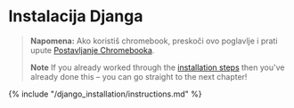 # Instalacija Djanga

> **Napomena:** Ako koristiš chromebook, preskoči ovo poglavlje i prati upute [Postavljanje Chromebooka](../chromebook_setup/README.md).
> 
> **Note** If you already worked through the [installation steps](../installation/README.md) then you've already done this – you can go straight to the next chapter!

{% include "/django_installation/instructions.md" %}
